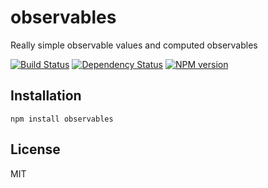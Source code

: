 # observables

Really simple observable values and computed observables

[![Build Status](https://img.shields.io/travis/ForbesLindesay/observables/master.svg)](https://travis-ci.org/ForbesLindesay/observables)
[![Dependency Status](https://img.shields.io/david/ForbesLindesay/observables.svg)](https://david-dm.org/ForbesLindesay/observables)
[![NPM version](https://img.shields.io/npm/v/observables.svg)](https://www.npmjs.org/package/observables)

## Installation

    npm install observables

## License

  MIT
